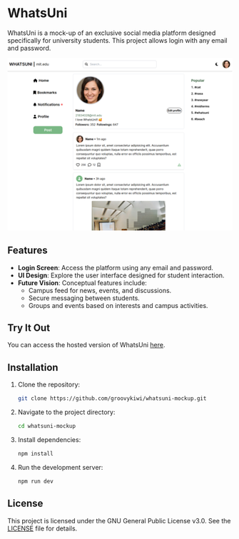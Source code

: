 # WhatsUni

WhatsUni is a mock-up of an exclusive social media platform designed specifically for university students. This project allows login with any email and password.

![WhatsUni Screenshot](assets/screenshot.png)

## Features

- **Login Screen**: Access the platform using any email and password.
- **UI Design**: Explore the user interface designed for student interaction.
- **Future Vision**: Conceptual features include:
  - Campus feed for news, events, and discussions.
  - Secure messaging between students.
  - Groups and events based on interests and campus activities.

## Try It Out

You can access the hosted version of WhatsUni [here](http://your-hosted-url.com).

## Installation

1. Clone the repository:
   ```bash
   git clone https://github.com/groovykiwi/whatsuni-mockup.git
   ```
2. Navigate to the project directory:
   ```bash
   cd whatsuni-mockup
   ```
3. Install dependencies:
   ```bash
   npm install
   ```
4. Run the development server:
   ```bash
   npm run dev
   ```

## License

This project is licensed under the GNU General Public License v3.0. See the [LICENSE](LICENSE) file for details.
